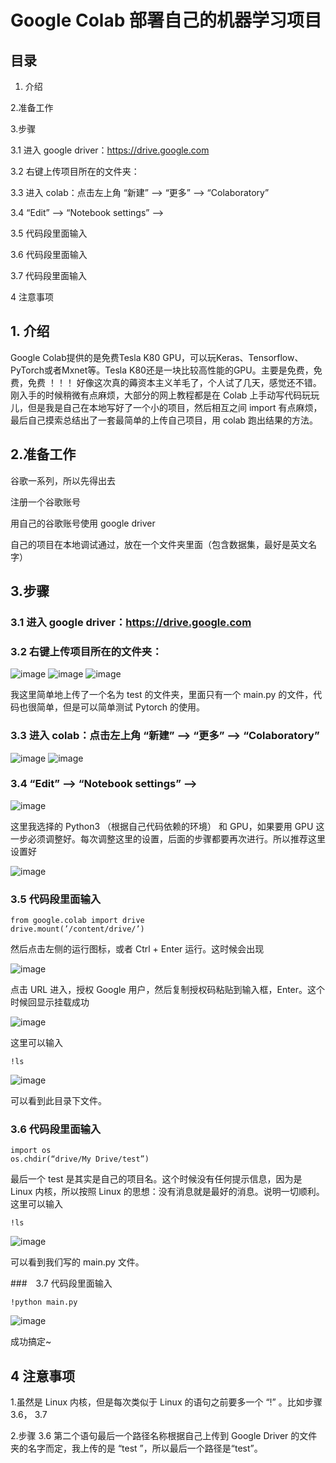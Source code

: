 # Google Colab 部署自己的机器学习项目

## 目录

1. 介绍

2.准备工作

3.步骤

  3.1 进入 google driver：https://drive.google.com

  3.2 右键上传项目所在的文件夹：

  3.3 进入 colab：点击左上角 “新建” --> “更多” --> “Colaboratory”

  3.4 “Edit” --> “Notebook settings” -->

  3.5 代码段里面输入

  3.6 代码段里面输入

  3.7 代码段里面输入

4 注意事项

## 1. 介绍
Google Colab提供的是免费Tesla K80 GPU，可以玩Keras、Tensorflow、PyTorch或者Mxnet等。Tesla K80还是一块比较高性能的GPU。主要是免费，免费，免费 ！！！ 好像这次真的薅资本主义羊毛了，个人试了几天，感觉还不错。刚入手的时候稍微有点麻烦，大部分的网上教程都是在 Colab 上手动写代码玩玩儿，但是我是自己在本地写好了一个小的项目，然后相互之间 import 有点麻烦，最后自己摸索总结出了一套最简单的上传自己项目，用 colab 跑出结果的方法。

## 2.准备工作

谷歌一系列，所以先得出去

注册一个谷歌账号

用自己的谷歌账号使用 google driver

自己的项目在本地调试通过，放在一个文件夹里面（包含数据集，最好是英文名字）

## 3.步骤

### 3.1 进入 google driver：https://drive.google.com
  
### 3.2 右键上传项目所在的文件夹：
  
![image]()
![image]()
![image]()

我这里简单地上传了一个名为 test 的文件夹，里面只有一个 main.py 的文件，代码也很简单，但是可以简单测试 Pytorch 的使用。

### 3.3 进入 colab：点击左上角 “新建” --> “更多” --> “Colaboratory”

![image]()
![image]()

### 3.4 “Edit” --> “Notebook settings” -->

![image]()

这里我选择的 Python3 （根据自己代码依赖的环境） 和 GPU，如果要用 GPU 这一步必须调整好。每次调整这里的设置，后面的步骤都要再次进行。所以推荐这里设置好

![image]()

### 3.5 代码段里面输入

    from google.colab import drive
    drive.mount(’/content/drive/’)
   
然后点击左侧的运行图标，或者 Ctrl + Enter 运行。这时候会出现

![image]()

点击 URL 进入，授权 Google 用户，然后复制授权码粘贴到输入框，Enter。这个时候回显示挂载成功

![image]()

这里可以输入

    !ls

![image]()

可以看到此目录下文件。

### 3.6 代码段里面输入

    import os
    os.chdir(“drive/My Drive/test”)

最后一个 test 是其实是自己的项目名。这个时候没有任何提示信息，因为是 Linux 内核，所以按照 Linux 的思想：没有消息就是最好的消息。说明一切顺利。
这里可以输入

    !ls
   
![image]()

可以看到我们写的 main.py 文件。

###　3.7 代码段里面输入

    !python main.py

![image]()

成功搞定~
  
## 4 注意事项

1.虽然是 Linux 内核，但是每次类似于 Linux 的语句之前要多一个 “!” 。比如步骤 3.6， 3.7

2.步骤 3.6 第二个语句最后一个路径名称根据自己上传到 Google Driver 的文件夹的名字而定，我上传的是 “test ”，所以最后一个路径是“test”。

